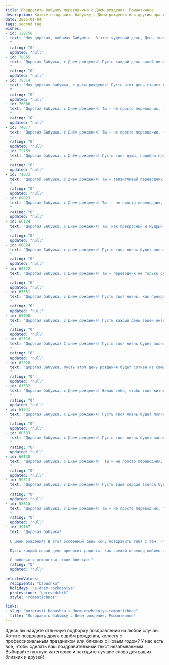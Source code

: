 ```yaml
---
title: Поздравить бабушку переводчика c Днем рождения. Романтичное
description: Хотите поздравить бабушку c Днем рождения или другим праздником? Наш ИИ создаст незабываемое поздравление, а вы обязательно выделитесь среди других.  
date: 2025-01-04
tags: second tag
wishes:
- id: 129758
  text: "Моя дорогая, любимая Бабушка!  В этот чудесный день, День твоего рождения, я хочу сказать тебе слова, которые хранятся в моем сердце так же бережно, как ты хранишь  ценные переводы,  твои \"драгоценные камни\"  словесного искусства. Твой талант переводчика всегда поражал меня – ты словно открываешь новые миры,  раскрывая тайны языков и культур.  Пусть твоя жизнь будет такой же прекрасной и многогранной,  полной света,  теплоты и любви, как  самые прекрасные произведения, что ты переводила. С днем рождения, моя любимая,  пусть счастье будет твоим верным спутником!
  "
  rating: "0"
  updated: "null"
- id: 78855
  text: "Дорогая Бабушка, с Днем рождения! Пусть каждый день вашей жизни будет наполнен любовью, радостью и светлыми воспоминаниями, словно прекрасный перевод с языка жизни на язык счастья.
  "
  rating: "0"
  updated: "null"
- id: 78314
  text: "Моя дорогая бабушка, с днем рождения! Пусть этот день станет для тебя прекрасным началом новой главы, наполненной любовью, радостью и светлыми мгновениями. Твой талант переводчика - это дар раскрывать сердца и души, переносить чувства с одного языка на другой. Спасибо за твою мудрость, за то, что ты помогаешь нам понимать этот мир во всех его оттенках. Ты - моя самая любимая переводчица, которая переводит мои тревоги в безмятежное спокойствие, а мои мечты в реальность.
  "
  rating: "0"
  updated: "null"
- id: 76806
  text: "Дорогая Бабушка, с Днем рождения! Ты – не просто переводчик, ты – волшебница, которая переводит слова в чувства, а слова любви – в теплоту наших сердец. Спасибо за твой талант, за твою мудрость и нежность. Пусть каждый день будет наполнен счастьем, любовью и вдохновением!
  "
  rating: "0"
  updated: "null"
- id: 74077
  text: "Дорогая Бабушка, с Днём рождения! Ты – не просто переводчик, ты – волшебница, которая открывает нам двери в другие миры, в другие культуры. Твои слова – это мосты, по которым мы переходим от незнания к пониманию, от пустоты к знаниям. Спасибо за твою мудрость, за твою любовь, за твою нежность. Желаю тебе бесконечной радости, крепкого здоровья и еще многих лет, полных счастья и любви.
  "
  rating: "0"
  updated: "null"
- id: 72759
  text: "Дорогая бабушка, с Днём рождения! Пусть твоя душа, подобно прекрасному переводу, всегда будет наполнена любовью, красотой и гармонией. Спасибо за то, что ты переводишь для нас мир в чудесный язык добра и заботы. ❤️
  "
  rating: "0"
  updated: "null"
- id: 71033
  text: "Дорогой Бабушке, с днем рождения! Ты – талантливый переводчик, чьи слова всегда уместны и трогательны – как переводы твоей любимой поэзии. Желаю тебе бесконечного вдохновения, чтобы твой мир всегда был полон новых историй и переживаний, которые ты будешь переводить в язык любви и добра.
  "
  rating: "0"
  updated: "null"
- id: 69023
  text: "Дорогая Бабушка, с Днем рождения! Ты –  не просто переводчик, ты – волшебница, что переводит слова в чувства, а скучные словари –   в яркие истории. С каждым годом ты становишься только мудрее и прекраснее, как хорошее вино, которое с каждым годом становится только ценнее. Желаю тебе  вечных  лет  и  бесконечного  счастья!
  "
  rating: "0"
  updated: "null"
- id: 68124
  text: "Дорогая Бабушка, с Днем рождения! Ты, как прекрасный и мудрый переводчик, всю жизнь переводила для нас слова любви, заботы и добра. Спасибо за все, что ты для нас делаешь! Пусть твоя жизнь будет наполнена счастьем, любовью и душевным теплом.
  "
  rating: "0"
  updated: "null"
- id: 66824
  text: "Дорогая Бабушка, с днем рождения! Пусть твоя жизнь будет полна ярких красок, как переводы, которые ты делаешь, а душа поет от радости, как мелодия родной речи, которую ты так умело переводишь.  Ты - настоящая волшебница, делающая мир чуточку ближе и понятнее. Счастья тебе, крепкого здоровья и долгих лет жизни!
  "
  rating: "0"
  updated: "null"
- id: 66822
  text: "Дорогая Бабушка, с Днём рождения! Ты — переводчик не только слов, но и душ, мастерски сопоставляющий смыслы и чувства. Пусть твоя жизнь всегда будет полна ярких красок, как мозаика, составленная из разных языков любви. Я безмерно люблю тебя и желаю, чтобы каждый день приносил тебе радость, как луч солнца, проникающий сквозь окно перевода в мир светлых эмоций.
  "
  rating: "0"
  updated: "null"
- id: 65551
  text: "Дорогая бабушка, с Днем рождения! Пусть твоя жизнь, как прекрасный перевод, будет полна ярких эмоций, созвучий и неповторимых красок. Желаю тебе тепла, любви и вдохновения, которые непременно найдут отражение в твоём сердце!
  "
  rating: "0"
  updated: "null"
- id: 63798
  text: "Дорогая Бабушка, с Днем рождения! Пусть каждый день вашей жизни будет полон любви, света и радости, как многоцветные фразы, которые вы переводите с такой легкостью и изяществом! Вы – настоящий мастер слова, душа нашей семьи,  и мы вас бесконечно любим!
  "
  rating: "0"
  updated: "null"
- id: 62516
  text: "Дорогая бабушка! С днем рождения! Пусть твоя жизнь будет полна ярких красок, словно страница перевода,  переполненная удивительными историями и красотой разных языков. Хочу пожелать тебе крепкого здоровья, чтобы ты могла наслаждаться каждым мгновением, и чтобы рядом всегда были любящие тебя люди.
  "
  rating: "0"
  updated: "null"
- id: 62028
  text: "Дорогая Бабушка, пусть этот день рождения будет соткан из самых ярких моментов, как страницы книги, полные самых красивых переводов, что ты когда-либо делала. Желаю тебе океан любви, здоровья и радости, как слова, которые ты умеешь переводить с языка сердца на язык души. С Днём рождения!
  "
  rating: "0"
  updated: "null"
- id: 61532
  text: "Дорогая бабушка, с Днем рождения! Желаю тебе, чтобы твоя жизнь всегда была такой же прекрасной и трогательной, как слова, которые ты переводишь. Пусть  твоё сердце наполняется счастьем, как строчки любимого стихотворения. С любовью и нежностью, твоя…
  "
  rating: "0"
  updated: "null"
- id: 61041
  text: "Дорогая Бабушка, с Днем рождения! Пусть твоя жизнь будет полна ярких красок, как радуга, переведенная твоими умелыми руками с одного языка на другой. Ты – волшебница, которая открывает нам мир через слова, и сегодня мы хотим сказать тебе спасибо за твой талант и доброту. Пусть здоровье не подводит, а душа поет от счастья!
  "
  rating: "0"
  updated: "null"
- id: 60333
  text: "Дорогая Бабушка, с Днем рождения! Пусть твоя жизнь будет наполнена нежной любовью, как весенний сад ароматом цветов, и пусть каждый день дарит тебе новые открытия, как переводы с волшебных языков.
  "
  rating: "0"
  updated: "null"
- id: 60130
  text: "Дорогая Бабушка, с Днем рождения!  Ты – не просто переводчик, ты – волшебница, которая способна переносить слова и чувства из одного мира в другой. Твоя душа так же прекрасна и многогранна, как язык, которым ты владеешь. Желаю тебе бесконечного вдохновения, ярких красок жизни и вечной молодости, чтобы ты всегда могла делиться своей мудростью и любовью со всеми нами.
  "
  rating: "0"
  updated: "null"
- id: 59313
  text: "Дорогая Бабушка, с Днем рождения! Пусть ваше сердце всегда будет переполнено любовью, как ваш талант - словами. Вы - истинный волшебник, переводящий не только языки, но и души, наполняя их пониманием и теплом. Спасибо за вашу мудрость и нежность, за то, что вы всегда рядом.
  "
  rating: "0"
  updated: "null"
- id: 58818
  text: "Дорогая Бабушка, с Днем рождения! Ты – не просто переводчик, ты – волшебница, которая открывает нам мир через слова. Желаю тебе бесконечного вдохновения, красивых языков и еще больше ярких красок в жизни. Пусть твой переводческий дар будет всегда востребован, а сердце – переполнено любовью!
  "
  rating: "0"
  updated: "null"
- id: 39167
  text: "Дорогая бабушка!
  
  С Днем рождения! В этот особенный день хочу поздравить тебя с тем, что ты — наш светлый путеводитель в мире слов и смыслов. Как переводчик ты умеешь находить гармонию даже в самых сложных текстах, а в жизни ты всегда была для нас образцом доброты и любви.
  
  Пусть каждый новый день приносит радость, как свежий перевод любимого произведения, каждая улыбка окружающих отражает твою безграничную теплоту. Желаю здоровья, счастья и море вдохновения! Пусть твоя жизнь будет такой же красивой и многогранной, как языки, которые ты так мастерски соединяешь.
  
  С любовью и нежностью, твои близкие."
  rating: "0"
  updated: "null"

selectedValues:
  recipients: "babushku"
  holidays: "s-dnem-rozhdeniya"
  professions: "perevodchik"
  style: "romantichnoe"

links:
- slug: "pozdravit-babushku-s-dnem-rozhdeniya-romantichnoe"
  title: "Поздравить бабушку c Днем рождения. Романтичное"
---
```


Здесь вы найдете отличную подборку поздравлений на любой случай.
Хотите поздравить друга с днём рождения, коллегу с профессиональным праздником или близких с Новым годом? У нас есть всё, чтобы сделать ваш поздравительный текст незабываемым. Выбирайте нужную категорию и находите лучшие слова для ваших близких и друзей!
